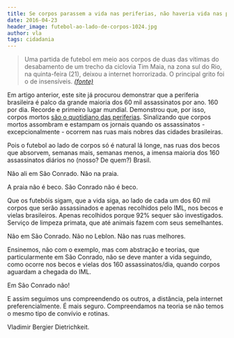 ```yaml
---
title: Se corpos parassem a vida nas periferias, não haveria vida nas periferias
date: 2016-04-23
header_image: futebol-ao-lado-de-corpos-1024.jpg
author: vla
tags: cidadania
---
```


> Uma partida de futebol em meio aos corpos de duas das vítimas do desabamento de um trecho da ciclovia Tim Maia, na zona sul do Rio, na quinta-feira (21), deixou a internet horrorizada. O principal grito foi o de insensíveis.
> <cite>[(fonte)]</cite>

[(fonte)]:http://www.brasilpost.com.br/2016/04/22/futebol-desabamento-ciclo_n_9760594.html

Em artigo anterior, este site já procurou demonstrar que a periferia brasileira é palco da grande maioria dos 60 mil assassinatos por ano. 160 por dia. Recorde e primeiro lugar mundial. Demonstrou que, por isso, corpos mortos [são o quotidiano das periferias](/blog/2016/02/26/combater-o-inimigo.html). Sinalizando que corpos mortos assombram e estampam os jornais quando os assassinatos -excepcionalmente - ocorrem nas ruas mais nobres das cidades brasileiras. 

Pois o futebol ao lado de corpos só é natural lá longe, nas ruas dos becos que absorvem, semanas mais, semanas menos, a imensa maioria dos 160 assassinatos diários no (nosso? De quem?) Brasil.

Não ali em São Conrado. Não na praia.

A praia não é beco. São Conrado não é beco.

Que os futebóis sigam, que a vida siga, ao lado de cada um dos 60 mil corpos que serão assassinados e apenas recolhidos pelo IML, nos becos e vielas brasileiros. Apenas recolhidos porque 92% sequer são investigados. Serviço de limpeza primata, que até animais fazem com seus semelhantes.

Não em São Conrado. Não no Leblon. Não nas ruas melhores.

Ensinemos, não com o exemplo, mas com abstração e teorias, que particularmente em São Conrado, não se deve manter a vida seguindo, como ocorre nos becos e vielas dos 160 assassinatos/dia, quando corpos aguardam a chegada do IML.

Em São Conrado não!

E assim seguimos uns compreendendo os outros, a distância, pela internet preferencialmente. É mais seguro. Compreendamos na teoria se não temos o mesmo tipo de convívio e rotinas.

Vladimir Bergier Dietrichkeit.
